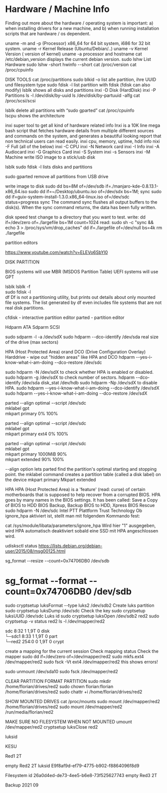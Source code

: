 # Hardware / Machine Info

Finding out more about the hardware / operating system is important: a) when installing drivers for a new machine, and b) when running installation scripts that are hardware / os dependent.

uname -m and -p   	 	(Processor)  x86_64  for 64 bit system, i686 for 32 bit system.
uname -r 	 	 	Kernel Release  (Ubuntu/Debian/..)
uname -v	 	 	Kernel Version  ( version of kernel)
uname -a 	 	 	processor and hostname
cat /etc/debian_version    	 displays the current debian version.
sudo lshw   		List Hardware
sudo lshw -short
hwinfo --short
cat /proc/version
cat /proc/cpuinfo


DISK TOOLS
cat /proc/partitions
sudo blkid -o list 	alle partition, ihre UUID und filesystem type
sudo fdisk -l    		list partition with fdisk (fdisk can also modify)
lsblk  			shows all disks and partitions
inxi -D    		Disk (HardDisk)
inxi -P   Partitions
ls -l /dev/disk/by-uuid
ls /dev/disk/by-partuuid -alfg
cat /proc/scsi/scsi


lsblk delete all partitions with “sudo gparted”
cat /proc/cpuinfo   
lscpu   shows the architecture



inxi super tool to get all kind of hardware related info
Inxi is a 10K line mega bash script that fetches hardware details from multiple different sources and commands on the system, and generates a beautiful looking report that non technical users can read easily.
inxi 	  cpu, memory, uptime, hdd info
nixi -F    Full (all of the below)
inxi -C    CPU
inxi -N   Network card 
inxi -I	 Info
inxi -A   Audiocard
inxi -G Graphics Card
inxi -S   System
inxi -s   Sensors
inxi -M Machine
write ISO image to a stick/usb disk

lsblk
sudo fdisk -l   lists disks and partitions


sudo gparted    remove all partitions from USB drive

write image to disk
sudo dd bs=8M of=/dev/sdb  if=./manjaro-kde-0.8.13.1-x86_64.iso 
sudo dd if=~/Desktop/ubuntu.iso of=/dev/sdx bs=1M; sync
sudo dd if=guix-system-install-1.3.0.x86_64-linux.iso of=/dev/sdc status=progress
sync
The command sync flushes all output buffers to the disk(s). When the sync command returns, the data has been fully written.


disk speed test
change to a directory that you want to  test.
write: 
dd if=/dev/zero of=./largefile bs=1M count=1024
read:
sudo sh -c "sync && echo 3 > /proc/sys/vm/drop_caches"
dd if=./largefile of=/dev/null bs=4k
rm ./largefile

partition editors


https://www.youtube.com/watch?v=ELEVo6SbYl0

DISK PARTITION 

BIOS systems will use MBR (MSDOS Partition Table)
UEFI systems will use GPT

lsblk 
lsblk -f    
sudo fdisk -l  
df   Df is not a partitioning utility, but prints out details about only mounted file systems. The list generated by df even includes file systems that are not real disk partitions.


cfdisk - interactive partition editor
parted  - partition editor


Hdparm            ATA
Sdparm            SCSI


sudo sdparm -l -a /dev/sdX
sudo hdparm --dco-identify /dev/sda
real size of the drive (max sectors)

HPA (Host Protected Area) orand DCO (Drive Configuration Overlay)
Harddrive - wipe out "hidden areas" like HPA and DCO
hdparm --yes-i-know-what-i-am-doing --dco-restore /dev/sdc

sudo hdparm -N /dev/sdX to check whether HPA is enabled or disabled.
sudo hdparm -g /dev/sdX to check number of sectors.
hdparm --dco-identify /dev/sda
disk_stat /dev/hdb
sudo hdparm -Np<MAX SECTORS> /dev/sdX to disable HPA.
sudo hdparm --yes-i-know-what-i-am-doing --dco-identify /dev/sdX
sudo hdparm --yes-i-know-what-i-am-doing --dco-restore /dev/sdX



parted --align optimal --script /dev/sdc \
    mklabel gpt \
    mkpart primary 0% 100%


parted --align optimal --script /dev/sdc \
    mklabel gpt \
    mkpart primary ext4 0% 100%


parted --align optimal --script /dev/sdc \
    mklabel gpt \
    mkpart primary 1000MiB 90% \
    mkpart extended 90% 100% 

--align option lets parted find the partition's optimal starting and stopping point.
the mklabel command creates a partition table (called a disk label) on the device
mkpart primary
Mkpart extended



HPA
HPA (Host Protected Area) is a 'feature' (read: curse) of certain motherboards that is supposed to help recover from a corrupted BIOS. HPA goes by many names in the BIOS settings.  It has been called: Save a Copy of BIOS to HDD
BIOS Backup, Backup BIOS to HDD, Xpress BIOS Rescue
sudo hdparm -N /dev/sdc
Intel PTT Plattform Trust Technology
Ob ignore_hpa aktiviert ist, stellt man mit folgendem Kommando fest:

cat /sys/module/libata/parameters/ignore_hpa
Wird hier "1" ausgegeben, wird HPA automatisch deaktiviert sobald eine SSD mit HPA angeschlossen wird.




udisksctl status
https://lists.debian.org/debian-user/2015/08/msg00125.html

sg_format --resize --count=0x74706DB0 /dev/sdb

# sg_format --format --count=0x74706DB0 /dev/sdb










sudo cryptsetup luksFormat --type luks2 /dev/sdb2
Create luks partition
sudo cryptsetup luksDump /dev/sdc
Check the key
sudo cryptsetup luksUUID /dev/sdc
Luks id
sudo cryptsetup luksOpen /dev/sdb2 red2
sudo cryptsetup -v status red2
ls -l /dev/mapper/red2

sdc           8:32   1   1,9T  0 disk  
└─sdc1        8:33   1   1,9T  0 part  
  └─red2    254:0    0   1,9T  0 crypt 



create a mapping for the current session
Check mapping status
Check the mapper
sudo dd if=/dev/zero of=/dev/mapper/red2
sudo mkfs.ext4 /dev/mapper/red2 
sudo fsck -Vt ext4 /dev/mapper/red2         this shows errors!


sudo unmount /dev/sda10
sudo fsck /dev/mapper/red2


CLEAR PARTITION
FORMAT PARTITION
sudo mkdir /home/florian/drives/red2
sudo chown florian:florian /home/florian/drives/red2
sudo chattr +i /home/florian/drives/red2

SHOW MOUNTED DRIVES
cat /proc/mounts
sudo mount /dev/mapper/red2  /home/florian/drives/red2
sudo mount /dev/mapper/red2 /run/media/florian/red2



MAKE SURE NO FILESYSTEM WHEN NOT MOUNTED 
umount /dev/mapper/red2
cryptsetup luksClose red2





luksid


KESU


Red1
2T


empty
Red2
2T
luksid
E9f8af9d-ef79-4775-b902-f8864096f8d9

Filesystem id
26a0d4ed-de73-4ee5-b6e8-73f525627743
empty
Red3
2T


Backup 2021 09







